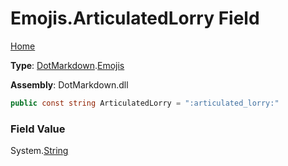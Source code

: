 # Emojis\.ArticulatedLorry Field

[Home](../../../README.md)

**Type**: [DotMarkdown](../../README.md)\.[Emojis](../README.md)

**Assembly**: DotMarkdown\.dll

```csharp
public const string ArticulatedLorry = ":articulated_lorry:"
```

### Field Value

System\.[String](https://docs.microsoft.com/en-us/dotnet/api/system.string)